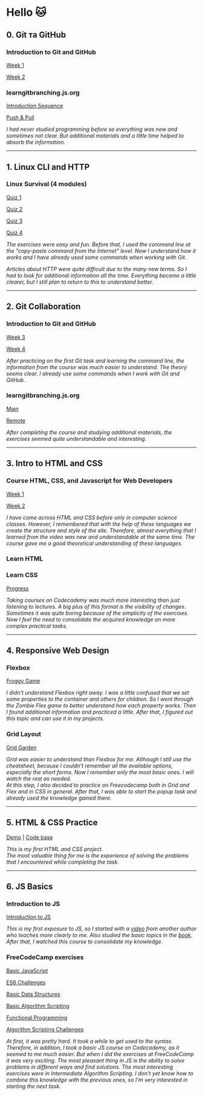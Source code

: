 # Hello :cat:

 ## 0. Git та GitHub
 
 ### **Introduction to Git and GitHub**
  
 [Week 1](https://github.com/iva-stasia/kottans-frontend/blob/main/task_git_github/0_1_1.png)
 
 [Week 2](https://github.com/iva-stasia/kottans-frontend/blob/main/task_git_github/0_1_2.png)
 
 ### **learngitbranching.js.org**
  
  [Introduction Sequence](https://github.com/iva-stasia/kottans-frontend/blob/main/task_git_github/0_2_1.png)
  
  [Push & Pull](https://github.com/iva-stasia/kottans-frontend/blob/main/task_git_github/0_2_2.png)

   *I had never studied programming before so everything was new and sometimes not clear. But additional materials and a little time helped to absorb the information.*

___
## 1. Linux CLI and HTTP

### **Linux Survival (4 modules)**
  
 [Quiz 1](https://github.com/iva-stasia/kottans-frontend/blob/main/task_linux_cli/1_1_1.png)

 [Quiz 2](https://github.com/iva-stasia/kottans-frontend/blob/main/task_linux_cli/1_1_2.png)

 [Quiz 3](https://github.com/iva-stasia/kottans-frontend/blob/main/task_linux_cli/1_1_3.png)

 [Quiz 4](https://github.com/iva-stasia/kottans-frontend/blob/main/task_linux_cli/1_1_4.png)
 
 *The exercises were easy and fun. Before that, I used the command line at the "copy-paste command from the Internet" level. Now I understand how it works and I have already used some commands when working with Git.*

 *Articles about HTTP were quite difficult due to the many new terms. So I had to look for additional information all the time. Everything became a little clearer, but I still plan to return to this to understand better.*

 ___
## 2. Git Collaboration

### **Introduction to Git and GitHub**

[Week 3](https://github.com/iva-stasia/kottans-frontend/blob/main/task_git_collaboration/3_1_1.png)

[Week 4](https://github.com/iva-stasia/kottans-frontend/blob/main/task_git_collaboration/3_1_2.png)

*After practicing on the first Git task and learning the command line, the information from the course was much easier to understand. The theory seems clear. I already use some commands when I work with Git and GitHub.*

### **learngitbranching.js.org**

[Main](https://github.com/iva-stasia/kottans-frontend/blob/main/task_git_collaboration/3_2_1.png)

[Remote](https://github.com/iva-stasia/kottans-frontend/blob/main/task_git_collaboration/3_2_2.png)

*After completing the course and studying additional materials, the exercises seemed quite understandable and interesting.*

___
## 3. Intro to HTML and CSS

### **Course HTML, CSS, and Javascript for Web Developers**

[Week 1](https://github.com/iva-stasia/kottans-frontend/blob/main/task_html_css_intro/4_1_1.png)

[Week 2](https://github.com/iva-stasia/kottans-frontend/blob/main/task_html_css_intro/4_1_2.png)

*I have come across HTML and CSS before only in computer science classes. However, I remembered that with the help of these languages we create the structure and style of the site. Therefore, almost everything that I learned from the video was new and understandable at the same time. The course gave me a good theoretical understanding of these languages.*

### **Learn HTML**
### **Learn CSS**

[Progress](https://github.com/iva-stasia/kottans-frontend/blob/main/task_html_css_intro/4_2.png)

*Taking courses on Codecademy was much more interesting than just listening to lectures. A big plus of this format is the visibility of changes. Sometimes it was quite boring because of the simplicity of the exercises. Now I feel the need to consolidate the acquired knowledge on more complex practical tasks.*

___
## 4. Responsive Web Design

### **Flexbox**

[Froggy Game](https://github.com/iva-stasia/kottans-frontend/blob/main/task_responsive_web_design/froggy_game.png)

*I didn't understand Flexbox right away. I was a little confused that we set some properties to the container and others for children. So I went through the Zombie Flex game to better understand how each property works. Then I found additional information and practiced a little. After that, I figured out this topic and can use it in my projects.*

### **Grid Layout**

[Grid Garden](https://github.com/iva-stasia/kottans-frontend/blob/main/task_responsive_web_design/grid_garden.png)

*Grid was easier to understand than Flexbox for me. Although I still use the cheatsheet, because I couldn't remember all the available options, especially the short forms. Now I remember only the most basic ones. I will watch the rest as needed.\
At this step, I also decided to practice on Freecodecamp both in Grid and Flex and in CSS in general. After that, I was able to start the popup task and already used the knowledge gained there.*
___
## 5. HTML & CSS Practice

[Demo](https://iva-stasia.github.io/html-css-popup/) | [Code base](https://github.com/iva-stasia/html-css-popup)

*This is my first HTML and CSS project.\
The most valuable thing for me is the experience of solving the problems that I encountered while completing the task.*
___
## 6. JS Basics

### **Introduction to JS**

[Introduction to JS](https://github.com/iva-stasia/kottans-frontend/blob/main/task_js_basics/coursera_intro_js.png)

*This is my first exposure to JS, so I started with a [video](https://www.youtube.com/watch?v=CxgOKJh4zWE) from another author who teaches more clearly to me. Also studied the basic topics in the [book](https://uk.javascript.info/). After that, I watched this course to consolidate my knowledge.*

### **FreeCodeCamp exercises**

[Basic JavaScript](https://github.com/iva-stasia/kottans-frontend/blob/main/task_js_basics/basic_js.png)

[ES6 Challenges](https://github.com/iva-stasia/kottans-frontend/blob/main/task_js_basics/es6.png)

[Basic Data Structures](https://github.com/iva-stasia/kottans-frontend/blob/main/task_js_basics/basic_data_structures.png)

[Basic Algorithm Scripting](https://github.com/iva-stasia/kottans-frontend/blob/main/task_js_basics/basic_algorithm_scripting.png)

[Functional Programming](https://github.com/iva-stasia/kottans-frontend/blob/main/task_js_basics/functional_programming.png)

[Algorithm Scripting Challenges](https://github.com/iva-stasia/kottans-frontend/blob/main/task_js_basics/algorithm_scripting.png)

*At first, it was pretty hard. It took a while to get used to the syntax. Therefore, in addition, I took a basic JS course on Codecademy, as it seemed to me much easier. But when I did the exercises at FreeCodeCamp it was very exciting. The most pleasant thing in JS is the ability to solve problems in different ways and find solutions. The most interesting exercises were in Intermediate Algorithm Scripting. I don't yet know how to combine this knowledge with the previous ones, so I'm very interested in starting the next task.*

